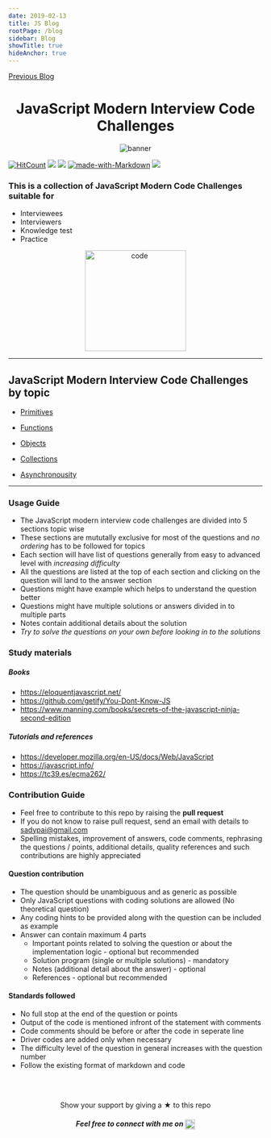 ```yaml
---
date: 2019-02-13
title: JS Blog
rootPage: /blog
sidebar: Blog
showTitle: true
hideAnchor: true
---
```

[Previous Blog](/blog/second-blog)

<h1 align="center">
  JavaScript Modern Interview Code Challenges 
</h1>
<div align="center">
    <img src="assets/banner.jpg" alt="banner" />
</div>

[![HitCount](http://hits.dwyl.com/sadanandpai/javascript-code-challenges.svg)](http://hits.dwyl.com/sadanandpai/javascript-code-challenges)
[![](https://img.shields.io/github/stars/sadanandpai/javascript-code-challenges?style=flat-square)](#stars)
[![](https://img.shields.io/github/forks/sadanandpai/javascript-code-challenges?logoColor=green&style=flat-square)](#)
[![made-with-Markdown](https://img.shields.io/badge/Made%20with-Markdown-1f425f.svg)](http://commonmark.org)
[![](https://img.shields.io/github/license/sadanandpai/javascript-code-challenges)]()

### This is a collection of JavaScript Modern Code Challenges suitable for 
- Interviewees
- Interviewers
- Knowledge test
- Practice

<div align="center">
    <img src="assets/code.png" alt="code" width="200"/>
</div>

---

## JavaScript Modern Interview Code Challenges by topic

- [Primitives](https://github.com/sadanandpai/javascript-code-challenges/blob/main/challenges/primitives.md#home)

- [Functions](https://github.com/sadanandpai/javascript-code-challenges/blob/main/challenges/functions.md#home)

- [Objects](https://github.com/sadanandpai/javascript-code-challenges/blob/main/challenges/objects.md#home)

- [Collections](https://github.com/sadanandpai/javascript-code-challenges/blob/main/challenges/collections.md#home)

- [Asynchronousity](https://github.com/sadanandpai/javascript-code-challenges/blob/main/challenges/async.md#home)

---

### Usage Guide

- The JavaScript modern interview code challenges are divided into 5 sections topic wise
- These sections are mututally exclusive for most of the questions and _no ordering_ has to be followed for topics
- Each section will have list of questions generally from easy to advanced level with _increasing difficulty_
- All the questions are listed at the top of each section and clicking on the question will land to the answer section
- Questions might have example which helps to understand the question better
- Questions might have multiple solutions or answers divided in to multiple parts
- Notes contain additional details about the solution
- _Try to solve the questions on your own before looking in to the solutions_

### Study materials

##### Books 
- https://eloquentjavascript.net/
- https://github.com/getify/You-Dont-Know-JS
- https://www.manning.com/books/secrets-of-the-javascript-ninja-second-edition

##### Tutorials and references
- https://developer.mozilla.org/en-US/docs/Web/JavaScript
- https://javascript.info/
- https://tc39.es/ecma262/

### Contribution Guide
- Feel free to contribute to this repo by raising the __pull request__
- If you do not know to raise pull request, send an email with details to sadypai@gmail.com
- Spelling mistakes, improvement of answers, code comments, rephrasing the questions / points, additional details, quality references and such contributions are highly appreciated

#### Question contribution
- The question should be unambiguous and as generic as possible
- Only JavaScript questions with coding solutions are allowed (No theoretical question)
- Any coding hints to be provided along with the question can be included as example
- Answer can contain maximum 4 parts
	- Important points related to solving the question or about the implementation logic - optional but recommended
	- Solution program (single or multiple solutions) - mandatory
	- Notes (additional detail about the answer) - optional
	- References - optional but recommended

#### Standards followed
- No full stop at the end of the question or points
- Output of the code is mentioned infront of the statement with comments
- Code comments should be before or after the code in seperate line
- Driver codes are added only when necessary
- The difficulty level of the question in general increases with the question number
- Follow the existing format of markdown and code

<br/><br/>
<div align="center">
	Show your support by giving a ★ to this repo
	<br/>
	<h5>Feel free to connect with me on <a href="https://linkedin.com/in/sadanandpai" target="blank"><img align="center" src="https://cdn.jsdelivr.net/npm/simple-icons@3.0.1/icons/linkedin.svg" alt="sadanandpai" height="20" width="20" /></a></h5>
</div>
